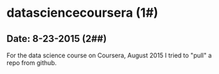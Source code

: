 # datasciencecoursera (1#)
## Date: 8-23-2015 (2##)
For the data science course on Coursera, August 2015
I tried to "pull" a repo from github.
